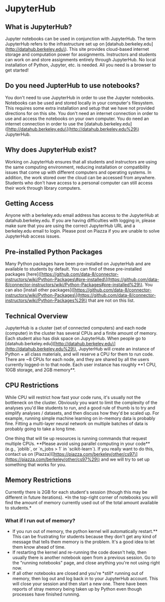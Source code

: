 # JupyterHub

## What is JupyterHub?

Jupyter notebooks can be used in conjunction with JupyterHub. The term JupyterHub refers to the infrastructure set up on [datahub.berkeley.edu](http://datahub.berkeley.edu\). This site provides cloud-based internet storage and computation power for assignments. Instructors and students can work on and store assignments entirely through JupyterHub. No local installation of Python, Jupyter, etc. is needed. All you need is a browser to get started!

## Do you need JupterHub to use notebooks?

You don't need to use JupyterHub in order to use the Jupyter notebooks. Notebooks can be used and stored locally in your computer's filesystem. This requires some extra installation and setup that we have not provided directions for on this site. You don't need an internet connection in order to use and access the notebooks on your own computer. You do need an internet connection in order to use the \[datahub.berkeley.edu\]\([http://datahub.berkeley.edu\](http://datahub.berkeley.edu%29\) JupyterHub.

## Why does JupyterHub exist?

Working on JupyterHub ensures that all students and instructors are using the same computing environment, reducing installation or compatibility issues that come up with different computers and operating systems. In addition, the work stored over the cloud can be accessed from anywhere. Students who don't have access to a personal computer can still access their work through library computers.

## Getting Access

Anyone with a berkeley.edu email address has access to the JupyterHub at datahub.berkeley.edu. If you are having difficulties with logging in, please make sure that you are using the correct JupyterHub URL and a berkeley.edu email to login. Please post on Piazza if you are unable to solve JupyterHub access issues.

## Pre-installed Python Packages

Many Python packages have been pre-installed on JupyterHub and are available to students by default. You can find of these pre-installed packages \[here\]\([https://github.com/data-8/connector-instructors/wiki/Python-Packages\#pre-installed\](https://github.com/data-8/connector-instructors/wiki/Python-Packages#pre-installed%29\). You can also \[install other packages\]\([https://github.com/data-8/connector-instructors/wiki/Python-Packages\](https://github.com/data-8/connector-instructors/wiki/Python-Packages%29\) that are not on this list.

## Technical Overview

JupyterHub is a cluster \(set of connected computers\) and each node \(computer\) in the cluster has several CPUs and a finite amount of memory. Each student also has disk space on JupyterHub. When people go to \[datahub.berkeley.edu\]\([http://datahub.berkeley.edu\](http://datahub.berkeley.edu%29\), JupyterHub will create an instance of Python + all class materials, and will reserve a CPU for them to run code. There are ~8 CPUs for each node, and they are shared by all the users currently logged-in to that node. Each user instance has roughly \*\*1 CPU, 10GB storage, and 2GB memory\*\*.

## CPU Restrictions

While CPU will restrict how fast your code runs, it's usually not the bottleneck on the cluster. Obviously you want to limit the complexity of the analyses you'd like students to run, and a good rule of thumb is to try and simplify analyses / datasets, and then discuss how they'd be scaled up. For example, running simple machine learning on in-memory data is probably fine. Fitting a multi-layer neural network on multiple batches of data is probably going to take a long time.

One thing that will tie up resources is running commands that request multiple CPUs. \*\*Please avoid using parallel computing in your code\*\* \(e.g., \`joblib\`, or \`n\_jobs &gt; 1\` in \`scikit-learn\`\). If you really want to do this, contact us on \[Piazza\]\([https://piazza.com/berkeley/other/cs97\](https://piazza.com/berkeley/other/cs97%29\) and we will try to set up something that works for you.

## Memory Restrictions

Currently there is 2GB for each student's session \(though this may be different in future iterations\). \*In the top-right  corner of notebooks you will find the amount of memory currently used out of the total amount available to students.\*

### What if I run out of memory?

* If you run out of memory, the python kernel will automatically restart.\*\* This can be frustrating for students because they don't get any kind of message that tells them memory is the problem. It's a good idea to let them know ahead of time.
* If restarting the kernel and re-running the code doesn't help, then usually there is another notebook open from a previous session. Go to the "running notebooks" page, and close anything you're not using right now.
* If all other notebooks are closed and you're \*still\* running out of memory, then log out and log back in to your JupyterHub account. This will close your session and then start a new one. There have been reports of stray memory being taken up by Python even though processes have finished running.



